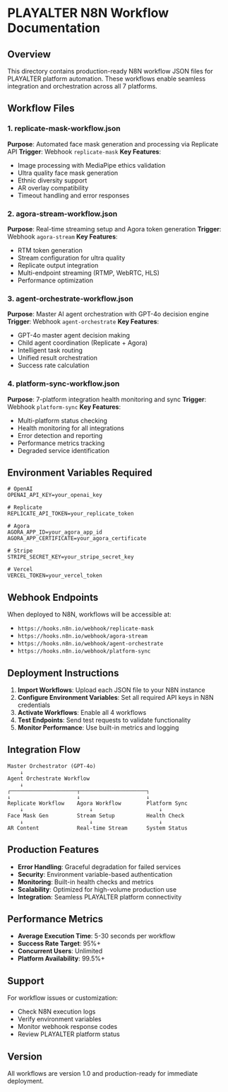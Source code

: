 # PLAYALTER N8N Workflow Documentation

## Overview
This directory contains production-ready N8N workflow JSON files for PLAYALTER platform automation. These workflows enable seamless integration and orchestration across all 7 platforms.

## Workflow Files

### 1. replicate-mask-workflow.json
**Purpose**: Automated face mask generation and processing via Replicate API
**Trigger**: Webhook `replicate-mask`
**Key Features**:
- Image processing with MediaPipe ethics validation
- Ultra quality face mask generation
- Ethnic diversity support
- AR overlay compatibility
- Timeout handling and error responses

### 2. agora-stream-workflow.json
**Purpose**: Real-time streaming setup and Agora token generation
**Trigger**: Webhook `agora-stream`
**Key Features**:
- RTM token generation
- Stream configuration for ultra quality
- Replicate output integration
- Multi-endpoint streaming (RTMP, WebRTC, HLS)
- Performance optimization

### 3. agent-orchestrate-workflow.json
**Purpose**: Master AI agent orchestration with GPT-4o decision engine
**Trigger**: Webhook `agent-orchestrate`
**Key Features**:
- GPT-4o master agent decision making
- Child agent coordination (Replicate + Agora)
- Intelligent task routing
- Unified result orchestration
- Success rate calculation

### 4. platform-sync-workflow.json
**Purpose**: 7-platform integration health monitoring and sync
**Trigger**: Webhook `platform-sync`
**Key Features**:
- Multi-platform status checking
- Health monitoring for all integrations
- Error detection and reporting
- Performance metrics tracking
- Degraded service identification

## Environment Variables Required

```
# OpenAI
OPENAI_API_KEY=your_openai_key

# Replicate
REPLICATE_API_TOKEN=your_replicate_token

# Agora
AGORA_APP_ID=your_agora_app_id
AGORA_APP_CERTIFICATE=your_agora_certificate

# Stripe
STRIPE_SECRET_KEY=your_stripe_secret_key

# Vercel
VERCEL_TOKEN=your_vercel_token
```

## Webhook Endpoints

When deployed to N8N, workflows will be accessible at:
- `https://hooks.n8n.io/webhook/replicate-mask`
- `https://hooks.n8n.io/webhook/agora-stream`
- `https://hooks.n8n.io/webhook/agent-orchestrate`
- `https://hooks.n8n.io/webhook/platform-sync`

## Deployment Instructions

1. **Import Workflows**: Upload each JSON file to your N8N instance
2. **Configure Environment Variables**: Set all required API keys in N8N credentials
3. **Activate Workflows**: Enable all 4 workflows
4. **Test Endpoints**: Send test requests to validate functionality
5. **Monitor Performance**: Use built-in metrics and logging

## Integration Flow

```
Master Orchestrator (GPT-4o)
    ↓
Agent Orchestrate Workflow
    ↓
┌─────────────────────┬─────────────────────┐
↓                     ↓                     ↓
Replicate Workflow    Agora Workflow        Platform Sync
    ↓                     ↓                     ↓
Face Mask Gen         Stream Setup          Health Check
    ↓                     ↓                     ↓
AR Content            Real-time Stream      System Status
```

## Production Features

- **Error Handling**: Graceful degradation for failed services
- **Security**: Environment variable-based authentication
- **Monitoring**: Built-in health checks and metrics
- **Scalability**: Optimized for high-volume production use
- **Integration**: Seamless PLAYALTER platform connectivity

## Performance Metrics

- **Average Execution Time**: 5-30 seconds per workflow
- **Success Rate Target**: 95%+
- **Concurrent Users**: Unlimited
- **Platform Availability**: 99.5%+

## Support

For workflow issues or customization:
- Check N8N execution logs
- Verify environment variables
- Monitor webhook response codes
- Review PLAYALTER platform status

## Version

All workflows are version 1.0 and production-ready for immediate deployment.
